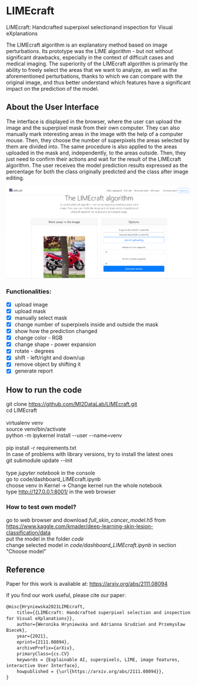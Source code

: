 # LIMEcraft
LIMEcraft: Handcrafted superpixel selectionand inspection for Visual eXplanations


The LIMEcraft algorithm is an explanatory method based on image perturbations. Its prototype was the LIME algorithm - but not without significant drawbacks, especially in the context of difficult cases and medical imaging. The superiority of the LIMEcraft algorithm is primarily the ability to freely select the areas that we want to analyze, as well as the aforementioned perturbations, thanks to which we can compare with the original image, and thus better understand which features have a significant impact on the prediction of the model.

## About the User Interface

The interface is displayed in the browser, where the user can upload the image and the superpixel mask from their own computer. They can also manually mark interesting areas in the image with the help of a computer mouse. Then, they choose the number of superpixels the areas selected by them are divided into. The same procedure is also applied to the areas uploaded in the mask and, independently, to the areas outside. Then, they just need to confirm their actions and wait for the result of the LIMEcraft algorithm. The user receives the model prediction results expressed as the percentage for both the class originally predicted and the class after image editing.

 <p align="center">
  <img src="user_interface.png" alt="User Interface"  width="700"/>
</p>

### Functionalities:
- [x] upload image
- [x] upload mask
- [x] manually select mask
- [x] change number of superpixels inside and outside the mask
- [x] show how the prediction changed
- [x] change color - RGB
- [x] change shape - power expansion
- [x] rotate - degrees
- [x] shift - left/right and down/up
- [x] remove object by shifting it
- [x] generate report

## How to run the code

git clone https://github.com/MI2DataLab/LIMEcraft.git \
cd LIMEcraft\
\
virtualenv venv\
source venv/bin/activate\
python -m ipykernel install --user --name=venv\
\
pip install -r requirements.txt\
In case of problems with library versions, try to install the latest ones \
git submodule update --init\
\
type *jupyter notebook* in the console\
go to code/dashboard_LIMEcraft.ipynb\
choose venv in Kernel -> Change kernel
run the whole notebook\
type http://127.0.0.1:8001/ in the web browser

### How to test own model?

go to web browser and download *full_skin_cancer_model.h5* from https://www.kaggle.com/kmader/deep-learning-skin-lesion-classification/data \
put the model in the folder *code*\
change selected model in *code/dashboard_LIMEcraft.ipynb* in section "Choose model"

## Reference

Paper for this work is avaliable at:
<https://arxiv.org/abs/2111.08094>

If you find our work useful, please cite our paper:

```
@misc{Hryniewska2021LIMEcraft,
	title={{LIMEcraft: Handcrafted superpixel selection and inspection for Visual eXplanations}}, 
	author={Weronika Hryniewska and Adrianna Grudzień and Przemysław Biecek},
	year={2021},
	eprint={2111.08094},
	archivePrefix={arXiv},
	primaryClass={cs.CV}
	keywords = {Explainable AI, superpixels, LIME, image features, interactive User Interface},
	howpublished = {\url{https://arxiv.org/abs/2111.08094}},
}
```